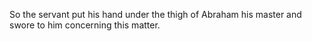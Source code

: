 So the servant put his hand under the thigh of Abraham his master and swore to him concerning this matter.
